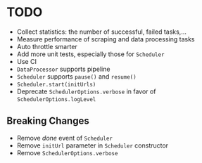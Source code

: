 # TODO

- Collect statistics: the number of successful, failed tasks,...
- Measure performance of scraping and data processing tasks
- Auto throttle smarter
- Add more unit tests, especially those for `Scheduler`
- Use CI
- `DataProcessor` supports pipeline
- `Scheduler` supports `pause()` and `resume()`
- `Scheduler.start(initUrls)`
- Deprecate `SchedulerOptions.verbose` in favor of `SchedulerOptions.logLevel`

## Breaking Changes

- Remove _done_ event of `Scheduler`
- Remove `initUrl` parameter in `Scheduler` constructor
- Remove `SchedulerOptions.verbose`
